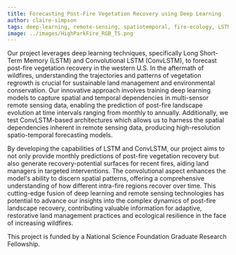 ```yaml
---
title: Forecasting Post-Fire Vegetation Recovery using Deep Learning
author: claire-simpson
tags: deep-learning, remote-sensing, spatiotemporal, fire-ecology, LSTM, convLSTM
image: ../images/HighParkFire_RGB_TS.png
---
```

Our project leverages deep learning techniques, specifically Long Short-Term Memory (LSTM) and Convolutional LSTM (ConvLSTM), to forecast post-fire vegetation recovery in the western U.S. In the aftermath of wildfires, understanding the trajectories and patterns of vegetation regrowth is crucial for sustainable land management and environmental conservation. Our innovative approach involves training deep learning models to capture spatial and temporal dependencies in multi-sensor remote sensing data, enabling the prediction of post-fire landscape evolution at time intervals ranging from monthly to annually. Additionally, we test ConvLSTM-based architectures which allows us to harness the spatial dependencies inherent in remote sensing data, producing high-resolution spatio-temporal forecasting models.

By developing the capabilities of LSTM and ConvLSTM, our project aims to not only provide monthly predictions of post-fire vegetation recovery but also generate recovery-potential surfaces for recent fires, aiding land managers in targeted interventions. The convolutional aspect enhances the model's ability to discern spatial patterns, offering a comprehensive understanding of how different intra-fire regions recover over time. This cutting-edge fusion of deep learning and remote sensing technologies has potential to advance our insights into the complex dynamics of post-fire landscape recovery, contributing valuable information for adaptive, restorative land management practices and ecological resilience in the face of increasing wildfires.

This project is funded by a National Science Foundation Graduate Research Fellowship.

